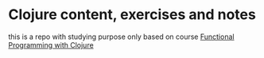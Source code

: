 # Clojure content, exercises and notes

this is a repo with studying purpose only
based on course [Functional Programming with Clojure](https://app.pluralsight.com/library/courses/functional-programming-clojure)

